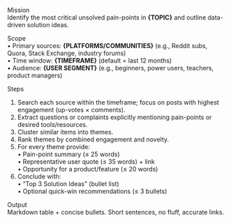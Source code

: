 Mission  
Identify the most critical unsolved pain-points in **{TOPIC}** and outline data-driven solution ideas.

Scope  
• Primary sources: **{PLATFORMS/COMMUNITIES}** (e.g., Reddit subs, Quora, Stack Exchange, industry forums)  
• Time window: **{TIMEFRAME}** (default = last 12 months)  
• Audience: **{USER SEGMENT}** (e.g., beginners, power users, teachers, product managers)

Steps

1. Search each source within the timeframe; focus on posts with highest engagement (up-votes × comments).
2. Extract questions or complaints explicitly mentioning pain-points or desired tools/resources.
3. Cluster similar items into themes.
4. Rank themes by combined engagement and novelty.
5. For every theme provide:  
   • Pain-point summary (≤ 25 words)  
   • Representative user quote (≤ 35 words) + link  
   • Opportunity for a product/feature (≤ 20 words)
6. Conclude with:  
   • “Top 3 Solution Ideas” (bullet list)  
   • Optional quick-win recommendations (≤ 3 bullets)

Output  
Markdown table + concise bullets. Short sentences, no fluff, accurate links.
